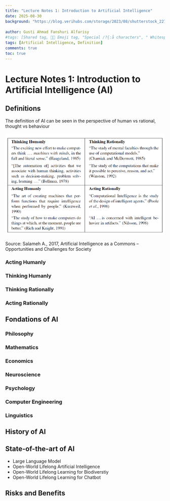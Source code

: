 ```yaml
---
title: "Lecture Notes 1: Introduction to Artificial Intelligence"
date: 2025-08-30
background: "https://blog.verihubs.com/storage/2023/08/shutterstock_2277274631-800x450.jpg"

author: Gusti Ahmad Fanshuri Alfarisy
#tags: [Shared tag, 👩‍🔬 Emoji tag, "Special /?{:å characters", " Whitespace before and after "]
tags: [Artificial Intelligence, Definition]
comments: true
toc: true
---
```


# Lecture Notes 1: Introduction to Artificial Intelligence (AI) 

## Definitions

The definition of AI can be seen in the perspective of human vs rational, thought vs behaviour

![definition of AI](assets/theme/images/posts/AI_definition.png)

Source: Salameh A., 2017,  Artificial Intelligence as a Commons – Opportunities and Challenges for Society

### Acting Humanly



### Thinking Humanly

### Thinking Rationally

### Acting Rationally

## Fondations of AI

### Philosophy

### Mathematics

### Economics

### Neuroscience

### Psychology

### Computer Engineering

### Linguistics


## History of AI

## State-of-the-art of AI

* Large Language Model
* Open-World Lifelong Artificial Intelligence
* Open-World Lifelong Learning for Biodiverstiy
* Open-World Lifelong Learning for Chatbot

## Risks and Benefits
